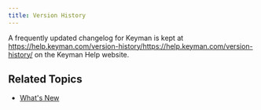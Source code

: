 ```yaml
---
title: Version History
---
```


A frequently updated changelog for Keyman is kept at
<https://help.keyman.com/version-history/https://help.keyman.com/version-history/> on the Keyman
Help website.

## Related Topics

- [What's New](whatsnew)
